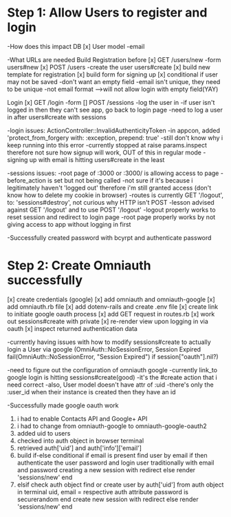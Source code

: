 # Step 1: Allow Users to register and login
-How does this impact DB
[x] User model
  -email

-What URLs are needed
Build Registration before
[x] GET /users/new -form users#new
[x] POST /users -create the user users#create
[x] build new template for registration
[x] build form for signing up
[x] conditional if user may not be saved
  -don't want an empty field
  -email isn't unique, they need to be unique
  -not email format
  -->will not allow login with empty field(YAY)

Login
[x] GET /login -form
[] POST /sessions -log the user in
  -if user isn't logged in then they can't see app, go back to login page
  -need to log a user in after users#create with sessions

-login issues: ActionController::InvalidAuthenticityToken
  -in appcon, added 'protect_from_forgery with: :exception, prepend: true'
  -still don't know why i keep running into this error
  -currently stopped at raise params.inspect therefore not sure how signup will work, OUT of this in regular
   mode
  -signing up with email is hitting users#create in the least

-sessions issues:
  -root page of :3000 or :3000/ is allowing access to page
  -before_action is set but not being called
  -not sure if it's because i legitimately haven't 'logged out' therefore i'm still granted access
  (don't know how to delete my cookie in browser)
  -routes is currently GET '/logout', to: 'sessions#destroy', not curious why HTTP isn't POST
  -lesson advised against GET '/logout' and to use POST '/logout'
  -logout properly works to reset session and redirect to login page
  -root page properly works by not giving access to app without logging in first

  -Successfully created password with bcyrpt and authenticate password


# Step 2: Create Omniauth successfully
[x] create credentials (google)
[x] add omniauth and omniauth-google
[x] add omniauth.rb file
[x] add dotenv-rails and create .env file
[x] create link to initiate google oauth process
[x] add GET request in routes.rb
[x] work out sessions#create with private
[x] re-render view upon logging in via oauth
[x] inspect returned authentication data

-currently having issues with how to modify sessions#create to actually login a User via google
 (OmniAuth::NoSessionError, Session Expired
  fail(OmniAuth::NoSessionError, "Session Expired") if session["oauth"].nil?)

-need to figure out the configuration of omniauth google
-currently link_to google login is hitting sessions#create(good)
-it's the #create action that i need correct
-also, User model doesn't have attr of :uid
-there's only the :user_id when their instance is created then they have an id

-Successfully made google oauth work
  1. i had to enable Contacts API and Google+ API
  2. i had to change from omniauth-google to omniauth-google-oauth2
  3. added uid to users
  4. checked into auth object in browser terminal
  5. retrieved auth['uid'] and auth['info']['email']
  6. build if-else conditional
    if email is present
      find user by email
      if then authenticate the user password
        and login user traditionally with email and password
        creating a new session with redirect
      else
        render 'sessions/new'
      end
 7. elsif check auth object
      find or create user by auth['uid'] from auth object in terminal
        uid, email = respective auth attribute
        password is securerandom
      end
      create new session with redirect
    else
      render 'sessions/new'
    end
